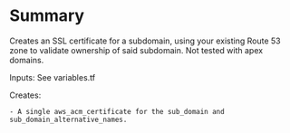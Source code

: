 # Summary

Creates an SSL certificate for a subdomain, using your existing Route 53 zone to validate ownership
of said subdomain. Not tested with apex domains.

Inputs: See variables.tf

Creates:

    - A single aws_acm_certificate for the sub_domain and sub_domain_alternative_names.

	
	
	
   
   
